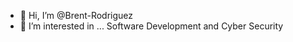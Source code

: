 - 👋 Hi, I’m @Brent-Rodriguez
- 👀 I’m interested in ... Software Development and Cyber Security

<!---
Brent-Rodriguez/Brent-Rodriguez is a ✨ special ✨ repository because its `README.md` (this file) appears on your GitHub profile.
You can click the Preview link to take a look at your changes.
--->
